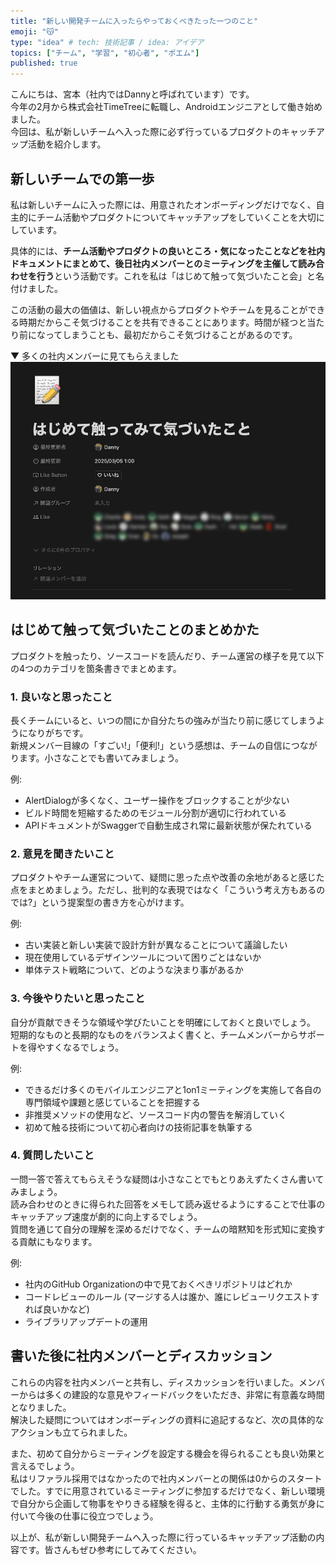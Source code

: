 ```yaml
---
title: "新しい開発チームに入ったらやっておくべきたった一つのこと"
emoji: "😽"
type: "idea" # tech: 技術記事 / idea: アイデア
topics: ["チーム", "学習", "初心者", "ポエム"]
published: true
---
```


こんにちは、宮本（社内ではDannyと呼ばれています）です。  
今年の2月から株式会社TimeTreeに転職し、Androidエンジニアとして働き始めました。  
今回は、私が新しいチームへ入った際に必ず行っているプロダクトのキャッチアップ活動を紹介します。

## 新しいチームでの第一歩

私は新しいチームに入った際には、用意されたオンボーディングだけでなく、自主的にチーム活動やプロダクトについてキャッチアップをしていくことを大切にしています。  

具体的には、**チーム活動やプロダクトの良いところ・気になったことなどを社内ドキュメントにまとめて、後日社内メンバーとのミーティングを主催して読み合わせを行う**という活動です。これを私は「はじめて触って気づいたこと会」と名付けました。  

この活動の最大の価値は、新しい視点からプロダクトやチームを見ることができる時期だからこそ気づけることを共有できることにあります。時間が経つと当たり前になってしまうことも、最初だからこそ気づけることがあるのです。

▼ 多くの社内メンバーに見てもらえました
![](/images/share_new_team_activity/share_new_team_activity.png)

## はじめて触って気づいたことのまとめかた

プロダクトを触ったり、ソースコードを読んだり、チーム運営の様子を見て以下の4つのカテゴリを箇条書きでまとめます。

### 1. 良いなと思ったこと

長くチームにいると、いつの間にか自分たちの強みが当たり前に感じてしまうようになりがちです。  
新規メンバー目線の「すごい!」「便利!」という感想は、チームの自信につながります。小さなことでも書いてみましょう。  

例:
- AlertDialogが多くなく、ユーザー操作をブロックすることが少ない
- ビルド時間を短縮するためのモジュール分割が適切に行われている
- APIドキュメントがSwaggerで自動生成され常に最新状態が保たれている

### 2. 意見を聞きたいこと

プロダクトやチーム運営について、疑問に思った点や改善の余地があると感じた点をまとめましょう。ただし、批判的な表現ではなく「こういう考え方もあるのでは?」という提案型の書き方を心がけます。

例:
- 古い実装と新しい実装で設計方針が異なることについて議論したい
- 現在使用しているデザインツールについて困りごとはないか
- 単体テスト戦略について、どのような決まり事があるか

### 3. 今後やりたいと思ったこと

自分が貢献できそうな領域や学びたいことを明確にしておくと良いでしょう。  
短期的なものと長期的なものをバランスよく書くと、チームメンバーからサポートを得やすくなるでしょう。

例:
- できるだけ多くのモバイルエンジニアと1on1ミーティングを実施して各自の専門領域や課題と感じていることを把握する
- 非推奨メソッドの使用など、ソースコード内の警告を解消していく
- 初めて触る技術について初心者向けの技術記事を執筆する

### 4. 質問したいこと

一問一答で答えてもらえそうな疑問は小さなことでもとりあえずたくさん書いてみましょう。  
読み合わせのときに得られた回答をメモして読み返せるようにすることで仕事のキャッチアップ速度が劇的に向上するでしょう。  
質問を通じて自分の理解を深めるだけでなく、チームの暗黙知を形式知に変換する貢献にもなります。

例:
- 社内のGitHub Organizationの中で見ておくべきリポジトリはどれか
- コードレビューのルール (マージする人は誰か、誰にレビューリクエストすれば良いかなど)
- ライブラリアップデートの運用

## 書いた後に社内メンバーとディスカッション

これらの内容を社内メンバーと共有し、ディスカッションを行いました。メンバーからは多くの建設的な意見やフィードバックをいただき、非常に有意義な時間となりました。  
解決した疑問についてはオンボーディングの資料に追記するなど、次の具体的なアクションも立てられました。

また、初めて自分からミーティングを設定する機会を得られることも良い効果と言えるでしょう。  
私はリファラル採用ではなかったので社内メンバーとの関係は0からのスタートでした。すでに用意されているミーティングに参加するだけでなく、新しい環境で自分から企画して物事をやりきる経験を得ると、主体的に行動する勇気が身に付いて今後の仕事に役立つでしょう。

以上が、私が新しい開発チームへ入った際に行っているキャッチアップ活動の内容です。皆さんもぜひ参考にしてみてください。
